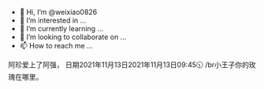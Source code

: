 - 👋 Hi, I’m @weixiao0826
- 👀 I’m interested in ...
- 🌱 I’m currently learning ...
- 💞️ I’m looking to collaborate on ...
- 📫 How to reach me ...

<!---
weixiao0826/weixiao0826 is a ✨ special ✨ repository because its `README.md` (this file) appears on your GitHub profile.
You can click the Preview link to take a look at your changes.
--->
阿珍爱上了阿强，
日期2021年11月13日2021年11月13日09:45🕥
/br小王子你的玫瑰在哪里。
